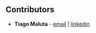 ## Contributors

- **Tiago Maluta** - [email](mailto:tiago@fundacaolemann.org.br)  | [linkedin](https://linkedin.com/in/maluta)
